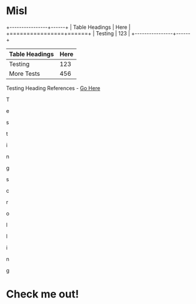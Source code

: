 # Misl

+----------------+------+
| Table Headings | Here |
+================+======+
| Testing        | 123  |
+----------------+------+

| Table Headings | Here |
|----------------|------|
| Testing        | 123  |
| More Tests     | 456  |

Testing Heading References - [Go Here](http://www.google.com)

T

e

s

t

i

n

g

s

c

r

o

l

l

i

n

g

Check me out!
=============

